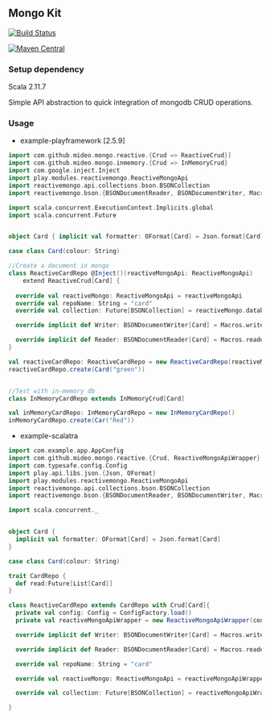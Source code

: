 ##  Mongo Kit

[![Build Status](https://travis-ci.org/MideO/mongo-kit.svg?branch=master)](https://travis-ci.org/MideO/mongo-kit)

[![Maven Central](https://maven-badges.herokuapp.com/maven-central/com.github.mideo/mongo-kit_2.11/badge.svg)](http://search.maven.org/#search%7Cga%7C1%7Cg%3A%22com.github.mideo%22%20a%3A%22mongo-kit_2.11%22)

### Setup dependency
Scala 2.11.7


Simple API abstraction to quick integration of mongodb CRUD operations.

### Usage
 * example-playframework [2.5.9]
  
```scala
import com.github.mideo.mongo.reactive.{Crud => ReactiveCrud}]
import com.github.mideo.mongo.inmemory.{Crud => InMemoryCrud}
import com.google.inject.Inject
import play.modules.reactivemongo.ReactiveMongoApi
import reactivemongo.api.collections.bson.BSONCollection
import reactivemongo.bson.{BSONDocumentReader, BSONDocumentWriter, Macros}

import scala.concurrent.ExecutionContext.Implicits.global
import scala.concurrent.Future


object Card { implicit val formatter: OFormat[Card] = Json.format[Card] }

case class Card(colour: String)

//Create a document in mongo
class ReactiveCardRepo @Inject()(reactiveMongoApi: ReactiveMongoApi)   
    extend ReactiveCrud[Card] {
  
  override val reactiveMongo: ReactiveMongoApi = reactiveMongoApi
  override val repoName: String = "card"
  override val collection: Future[BSONCollection] = reactiveMongo.database map {_.collection[BSONCollection](repoName) }

  override implicit def Writer: BSONDocumentWriter[Card] = Macros.writer[Card]

  override implicit def Reader: BSONDocumentReader[Card] = Macros.reader[Card]
}

val reactiveCardRepo: ReactiveCardRepo = new ReactiveCardRepo(reactiveMongo)
reactiveCardRepo.create(Card("green"))


//Test with in-memory db
class InMemoryCardRepo extends InMemoryCrud[Card] 

val inMemoryCardRepo: InMemoryCardRepo = new InMemoryCardRepo()
inMemoryCardRepo.create(Car("Red"))
```

* example-scalatra
```scala
import com.example.app.AppConfig
import com.github.mideo.mongo.reactive.{Crud, ReactiveMongoApiWrapper}
import com.typesafe.config.Config
import play.api.libs.json.{Json, OFormat}
import play.modules.reactivemongo.ReactiveMongoApi
import reactivemongo.api.collections.bson.BSONCollection
import reactivemongo.bson.{BSONDocumentReader, BSONDocumentWriter, Macros}

import scala.concurrent._


object Card {
  implicit val formatter: OFormat[Card] = Json.format[Card]
}

case class Card(colour: String)

trait CardRepo {
  def read:Future[List[Card]]
}

class ReactiveCardRepo extends CardRepo with Crud[Card]{
  private val config: Config = ConfigFactory.load()
  private val reactiveMongoApiWrapper = new ReactiveMongoApiWrapper(config, config.getString("mongo.uri"), config.getString("mongo.db"))

  override implicit def Writer: BSONDocumentWriter[Card] = Macros.writer[Card]

  override implicit def Reader: BSONDocumentReader[Card] = Macros.reader[Card]

  override val repoName: String = "card"

  override val reactiveMongo: ReactiveMongoApi = reactiveMongoApiWrapper.mongoApi

  override val collection: Future[BSONCollection] = reactiveMongoApiWrapper.mongoCollection(repoName)

}

```
